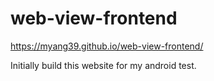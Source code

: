 # web-view-frontend
https://myang39.github.io/web-view-frontend/

Initially build this website for my android test.

